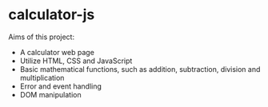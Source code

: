 # calculator-js

Aims of this project:
- A calculator web page
- Utilize HTML, CSS and JavaScript
- Basic mathematical functions, such as addition, subtraction, division and multiplication
- Error and event handling
- DOM manipulation

